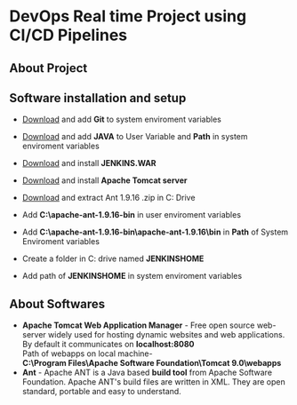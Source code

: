 # DevOps Real time Project using CI/CD Pipelines

## About Project


## Software installation and setup
- [Download](https://git-scm.com/downloads) and add **Git** to system enviroment variables
- [Download](https://www.oracle.com/java/technologies/downloads/) and add **JAVA** to User Variable and **Path** in system enviroment variables

- [Download](https://www.jenkins.io/download/) and install **JENKINS.WAR**

- [Download](https://dlcdn.apache.org/tomcat/tomcat-9/v9.0.65/bin/apache-tomcat-9.0.65.exe) and install **Apache Tomcat server** 

- [Download](https://ant.apache.org/bindownload.cgi) and extract Ant 1.9.16 .zip in C: Drive

- Add **C:\apache-ant-1.9.16-bin** in user enviroment variables 
- Add **C:\apache-ant-1.9.16-bin\apache-ant-1.9.16\bin** in **Path** of System Enviroment variables

- Create a folder in C: drive named **JENKINSHOME**
- Add path of **JENKINSHOME** in system enviroment variables


## About Softwares <br>
- **Apache Tomcat Web Application Manager** - Free open source web-server widely used for hosting dynamic websites and web applications. By default it communicates on **localhost:8080**<br>
Path of webapps on local machine- <br>
**C:\Program Files\Apache Software Foundation\Tomcat 9.0\webapps**<br>
- **Ant** - Apache ANT is a Java based **build tool** from Apache Software Foundation. Apache ANT's build files are written in XML. They are open standard, portable and easy to understand.

